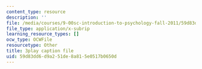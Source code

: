 ```yaml
---
content_type: resource
description: ''
file: /media/courses/9-00sc-introduction-to-psychology-fall-2011/59d83dd6d9a251de8a815e0517b0650d_-cK1og4ElKE.vtt
file_type: application/x-subrip
learning_resource_types: []
ocw_type: OCWFile
resourcetype: Other
title: 3play caption file
uid: 59d83dd6-d9a2-51de-8a81-5e0517b0650d
---
```

